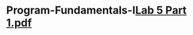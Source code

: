 # Program-Fundamentals-I[Lab 5 Part 1.pdf](https://github.com/AndyLechuga/Program-Fundamentals-I/files/9789383/Lab.5.Part.1.pdf)
